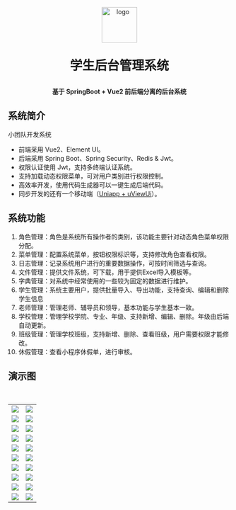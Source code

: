 <p align="center">
	<img alt="logo" width="80" src="https://gitee.com/donghe-li/images/raw/master/student-mangement/logo.png">
</p>
<h1 align="center" style="margin: 30px 0 30px; font-weight: bold;">学生后台管理系统</h1>
<h4 align="center">基于 SpringBoot + Vue2 前后端分离的后台系统</h4>

## 系统简介

小团队开发系统

- 前端采用 Vue2、Element UI。
- 后端采用 Spring Boot、Spring Security、Redis & Jwt。
- 权限认证使用 Jwt，支持多终端认证系统。
- 支持加载动态权限菜单，可对用户类别进行权限控制。
- 高效率开发，使用代码生成器可以一键生成后端代码。
- 同步开发的还有一个移动端（[Uniapp + uViewUi](https://gitee.com/link?target=https%3A%2F%2Fv3.cn.vuejs.org)）。

## 系统功能

1. 角色管理：角色是系统所有操作者的类别，该功能主要针对动态角色菜单权限分配。
2. 菜单管理：配置系统菜单，按钮权限标识等，支持修改角色查看权限。
3. 日志管理：记录系统用户进行的重要数据操作，可按时间筛选与查询。
4. 文件管理：提供文件系统，可下载，用于提供Excel导入模板等。
5. 字典管理：对系统中经常使用的一些较为固定的数据进行维护。
6. 学生管理：系统主要用户，提供批量导入、导出功能，支持查询、编辑和删除学生信息
7. 老师管理：管理老师、辅导员和领导，基本功能与学生基本一致。
11. 学校管理：管理学校学院、专业、年级、支持新增、编辑、删除。年级由后端自动更新。
12. 班级管理：管理学校班级，支持新增、删除、查看班级，用户需要权限才能修改。
13. 休假管理：查看小程序休假单，进行审核。


## 演示图

<table>
    <tr>
        <td><img src="https://gitee.com/donghe-li/images/raw/master/student-mangement/login.png"/></td>
        <td><img src="https://gitee.com/donghe-li/images/raw/master/student-mangement/head.png"/></td>
    </tr>
    <tr>
        <td><img src="https://gitee.com/donghe-li/images/raw/master/student-mangement/menu.png"/></td>
        <td><img src="https://gitee.com/donghe-li/images/raw/master/student-mangement/menu1.png"/></td>
    </tr>
    ​<tr>
        <td><img src="https://gitee.com/donghe-li/images/raw/master/student-mangement/role.png"/></td>
        <td><img src="https://gitee.com/donghe-li/images/raw/master/student-mangement/role1.png"/></td>
    </tr>
    <tr>
        <td><img src="https://gitee.com/donghe-li/images/raw/master/student-mangement/log.png"/></td>
        <td><img src="https://gitee.com/donghe-li/images/raw/master/student-mangement/log1.png"/></td>
    </tr>
    <tr>
        <td><img src="https://gitee.com/donghe-li/images/raw/master/student-mangement/file.png"/></td>
        <td><img src="https://gitee.com/donghe-li/images/raw/master/student-mangement/dit.png"/></td>
    </tr>
    <tr>
        <td><img src="https://gitee.com/donghe-li/images/raw/master/student-mangement/student.png"/></td>
        <td><img src="https://gitee.com/donghe-li/images/raw/master/student-mangement/student1.png"/></td>
    </tr>
    <tr>
        <td><img src="https://gitee.com/donghe-li/images/raw/master/student-mangement/tutor.png"/></td>
        <td><img src="https://gitee.com/donghe-li/images/raw/master/student-mangement/school.png"/></td>
    </tr>
    <tr>
        <td><img src="https://gitee.com/donghe-li/images/raw/master/student-mangement/school1.png"/></td>
        <td><img src="https://gitee.com/donghe-li/images/raw/master/student-mangement/class.png"/></td>
    </tr>
    <tr>
        <td><img src="https://gitee.com/donghe-li/images/raw/master/student-mangement/class1.png"/></td>
        <td><img src="https://gitee.com/donghe-li/images/raw/master/student-mangement/class2.png"/></td>
    </tr>
    <tr>
        <td><img src="https://gitee.com/donghe-li/images/raw/master/student-mangement/class3.png"/></td>
        <td><img src="https://gitee.com/donghe-li/images/raw/master/student-mangement/class4.png"/></td>
    </tr>
</table>